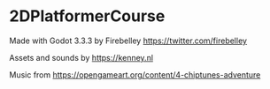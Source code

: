 # 2DPlatformerCourse

Made with Godot 3.3.3 by Firebelley https://twitter.com/firebelley

Assets and sounds by https://kenney.nl

Music from https://opengameart.org/content/4-chiptunes-adventure
